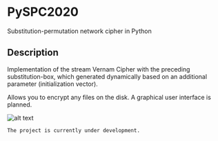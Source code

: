 # PySPC2020
Substitution-permutation network cipher in Python

## Description

Implementation of the stream Vernam Cipher with the preceding substitution-box, which generated dynamically based on an additional parameter (initialization vector).

Allows you to encrypt any files on the disk. 
A graphical user interface is planned.

![alt text][xor]

```
The project is currently under development.
```

[xor]:https://userscontent2.emaze.com/images/ed06e7a5-646b-4f64-a1c7-5ec5f1a18220/3eaafb613d3afd31bfb96b9c2147873d.png
